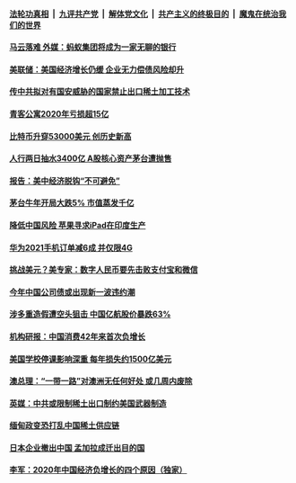 

####  [法轮功真相](../../../../basic/blob/master/README.md?t=02222201) &nbsp;|&nbsp; [九评共产党](../../../../9ping.md/blob/master/README.md?t=02222201) &nbsp;|&nbsp; [解体党文化](../../../../jtdwh.md/blob/master/README.md?t=02222201)  &nbsp;|&nbsp; [共产主义的终极目的](../../../../gczydzjmd.md/blob/master/README.md?t=02222201) &nbsp;|&nbsp; [魔鬼在统治我们的世界](../../../../mgztzwmdsj.md/blob/master/README.md?t=02222201) 

#### [马云落难 外媒：蚂蚁集团将成为一家无聊的银行](../pages/soh7/476678.md?t=02222201) 
#### [美联储：美国经济增长仍缓 企业无力偿债风险却升](../pages/soh7/476411.md?t=02222201) 
#### [传中共拟对有国安威胁的国家禁止出口稀土加工技术](../pages/soh7/476231.md?t=02222201) 
#### [青客公寓2020年亏损超15亿](../pages/soh7/476216.md?t=02222201) 
#### [比特币升穿53000美元 创历史新高](../pages/soh7/476204.md?t=02222201) 
#### [人行两日抽水3400亿  A股核心资产茅台遭抛售](../pages/soh7/476189.md?t=02222201) 
#### [报告：美中经济脱钩“不可避免”](../pages/soh7/475844.md?t=02222201) 
#### [茅台牛年开局大跌5% 市值蒸发千亿](../pages/soh7/475832.md?t=02222201) 
#### [降低中国风险  苹果寻求iPad在印度生产](../pages/soh7/475829.md?t=02222201) 
#### [华为2021手机订单减6成 并仅限4G](../pages/soh7/475826.md?t=02222201) 
#### [挑战美元？美专家：数字人民币要先击败支付宝和微信](../pages/soh7/475490.md?t=02222201) 
#### [今年中国公司债或出现新一波违约潮](../pages/soh7/475466.md?t=02222201) 
#### [涉多重造假遭空头狙击 中国亿航股价暴跌63%](../pages/soh7/475448.md?t=02222201) 
#### [机构研报：中国消费42年来首次负增长](../pages/soh7/475442.md?t=02222201) 
#### [美国学校停课影响深重 每年损失约1500亿美元](../pages/soh7/475274.md?t=02222201) 
#### [澳总理：“一带一路”对澳洲无任何好处 或几周内废除](../pages/soh7/475115.md?t=02222201) 
#### [英媒：中共或限制稀土出口制约美国武器制造](../pages/soh7/475103.md?t=02222201) 
#### [缅甸政变恐打乱中国稀土供应链](../pages/soh7/475088.md?t=02222201) 
#### [日本企业撤出中国 孟加拉成迁出目的国](../pages/soh7/475082.md?t=02222201) 
#### [李军：2020年中国经济负增长的四个原因（独家）](../pages/soh7/474746.md?t=02222201) 
